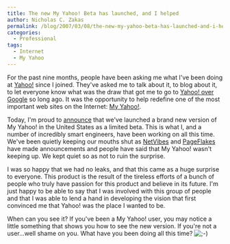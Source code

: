 ```yaml
---
title: The new My Yahoo! Beta has launched, and I helped
author: Nicholas C. Zakas
permalink: /blog/2007/03/08/the-new-my-yahoo-beta-has-launched-and-i-helped/
categories:
  - Professional
tags:
  - Internet
  - My Yahoo
---
```

For the past nine months, people have been asking me what I've been doing at <a title="Yahoo!" rel="external" href="http://www.yahoo.com">Yahoo!</a> since I joined. They've asked me to talk about it, to blog about it, to let everyone know what was the draw that got me to go to <a title="I'm a Yahoo!" rel="internal" href="https://humanwhocodes.com/archive/2006/6/349">Yahoo! over Google</a> so long ago. It was the opportunity to help redefine one of the most important web sites on the Internet: <a title="My Yahoo!" rel="external" href="http://my.yahoo.com">My Yahoo!</a>.

Today, I'm proud to <a title="My Yahoo! Gets Web 2.0 Makeover" rel="external" href="http://www.readwriteweb.com/archives/my_yahoo_web20_makeover.php">announce</a> that we've launched a brand new version of My Yahoo! in the United States as a limited beta. This is what I, and a number of incredibly smart engineers, have been working on all this time. We've been quietly keeping our mouths shut as <a title="NetVibes" rel="external" href="http://www.netvibes.com">NetVibes</a> and <a title="PageFlakes" rel="external" href="http://www.pageflakes.com">PageFlakes</a> have made announcements and people have said that My Yahoo! wasn't keeping up. We kept quiet so as not to ruin the surprise.

I was so happy that we had no leaks, and that this came as a huge surprise to everyone. This product is the result of the tireless efforts of a bunch of people who truly have passion for this product and believe in its future. I'm just happy to be able to say that I was involved with this group of people and that I was able to lend a hand in developing the vision that first convinced me that Yahoo! was the place I wanted to be.

When can you see it? If you've been a My Yahoo! user, you may notice a little something that shows you how to see the new version. If you're not a user&#8230;well shame on you. What have you been doing all this time? <img src="https://humanwhocodes.com/blog/wp-includes/images/smilies/icon_wink.gif" alt=";-)" class="wp-smiley" />
